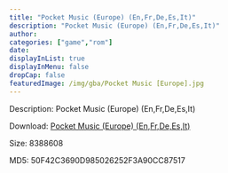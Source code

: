 ```yaml
---
title: "Pocket Music (Europe) (En,Fr,De,Es,It)"
description: "Pocket Music (Europe) (En,Fr,De,Es,It)"
author: 
categories: ["game","rom"]
date: 
displayInList: true
displayInMenu: false
dropCap: false
featuredImage: /img/gba/Pocket Music [Europe].jpg
---
```


Description: Pocket Music (Europe) (En,Fr,De,Es,It)

Download: <a style="text-decoration:underline;" href="https://mega.nz/#!nbI0AIIK!WVVdN4sJwagWYc5t6zvfRT3d4pYCfhVguEuCPYzrscQ" target = "_blank" rel = "nofollow" > Pocket Music (Europe) (En,Fr,De,Es,It)</a>

Size: 8388608

MD5: 50F42C3690D985026252F3A90CC87517

